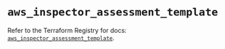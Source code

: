 # `aws_inspector_assessment_template`

Refer to the Terraform Registry for docs: [`aws_inspector_assessment_template`](https://registry.terraform.io/providers/hashicorp/aws/6.8.0/docs/resources/inspector_assessment_template).
